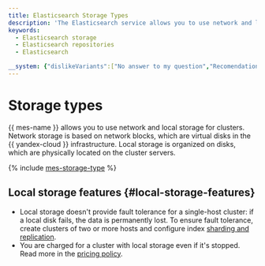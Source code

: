 ```yaml
---
title: Elasticsearch Storage Types
description: 'The Elasticsearch service allows you to use network and local storage for clusters. The network storage is implemented on the basis of network blocks, virtual disks in the Yandex.Cloud infrastructure.'
keywords:
  - Elasticsearch storage
  - Elasticsearch repositories
  - Elasticsearch

__system: {"dislikeVariants":["No answer to my question","Recomendations didn't help","The content doesn't match title","Other"]}
---
```



# Storage types

{{ mes-name }} allows you to use network and local storage for clusters. Network storage is based on network blocks, which are virtual disks in the {{ yandex-cloud }} infrastructure. Local storage is organized on disks, which are physically located on the cluster servers.

{% include [mes-storage-type](../../_includes/mdb/storage-type.md) %}

## Local storage features {#local-storage-features}

* Local storage doesn't provide fault tolerance for a single-host cluster: if a local disk fails, the data is permanently lost. To ensure fault tolerance, create clusters of two or more hosts and configure index [sharding and replication](scalability-and-resilience.md).
* You are charged for a cluster with local storage even if it's stopped. Read more in the [pricing policy](../pricing.md).

